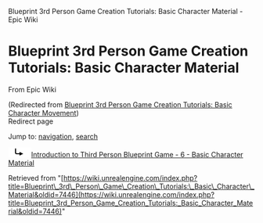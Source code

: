 Blueprint 3rd Person Game Creation Tutorials: Basic Character Material - Epic Wiki              

Blueprint 3rd Person Game Creation Tutorials: Basic Character Material
======================================================================

From Epic Wiki

(Redirected from [Blueprint 3rd Person Game Creation Tutorials: Basic Character Movement](/index.php?title=Blueprint_3rd_Person_Game_Creation_Tutorials:_Basic_Character_Movement&redirect=no "Blueprint 3rd Person Game Creation Tutorials: Basic Character Movement"))  
Redirect page

Jump to: [navigation](#mw-navigation), [search](#p-search)

![#REDIRECT](/skins/common/images/redirectltr.png)[Introduction to Third Person Blueprint Game - 6 - Basic Character Material](/Introduction_to_Third_Person_Blueprint_Game_-_6_-_Basic_Character_Material "Introduction to Third Person Blueprint Game - 6 - Basic Character Material")

Retrieved from "[https://wiki.unrealengine.com/index.php?title=Blueprint\_3rd\_Person\_Game\_Creation\_Tutorials:\_Basic\_Character\_Material&oldid=7446](https://wiki.unrealengine.com/index.php?title=Blueprint_3rd_Person_Game_Creation_Tutorials:_Basic_Character_Material&oldid=7446)"